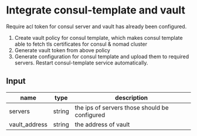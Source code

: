 # Integrate consul-template and vault

Require acl token for consul server and vault has already been configured.

1. Create vault policy for consul template, which makes consul template able to fetch tls certificates for consul & nomad cluster
2. Generate vault token from above policy 
3. Generate configuration for consul template and upload them to required servers. Restart consul-template service automatically.

## Input

name | type | description
--- | --- | ---
servers | string | the ips of servers those should be configured
vault_address | string | the address of vault
